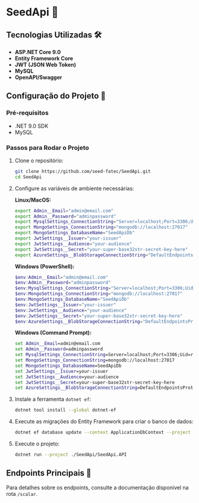 # SeedApi 🌱

## Tecnologias Utilizadas 🛠️

- **ASP.NET Core 9.0**
- **Entity Framework Core**
- **JWT (JSON Web Token)**
- **MySQL**
- **OpenAPI/Swagger**

## Configuração do Projeto 🚀

### Pré-requisitos

- .NET 9.0 SDK
- MySQL

### Passos para Rodar o Projeto

1. Clone o repositório:

   ```bash
   git clone https://github.com/seed-fatec/SeedApi.git
   cd SeedApi
   ```

2. Configure as variáveis de ambiente necessárias:

   **Linux/MacOS:**

   ```bash
   export Admin__Email="admin@email.com"
   export Admin__Password="adminpassword"
   export MysqlSettings_ConnectionString="Server=localhost;Port=3306;Uid=root;Pwd=secret;Database=SeedApiDb"
   export MongoSettings_ConnectionString="mongodb://localhost:27017"
   export MongoSettings_DatabaseName="SeedApiDb"
   export JwtSettings__Issuer="your-issuer"
   export JwtSettings__Audience="your-audience"
   export JwtSettings__Secret="your-super-base32str-secret-key-here"
   export AzureSettings__BlobStorageConnectionString="DefaultEndpointsProtocol=https;AccountName=youraccount;AccountKey=yourkey;EndpointSuffix=core.windows.net"
   ```

   **Windows (PowerShell):**

   ```powershell
   $env:Admin__Email="admin@email.com"
   $env:Admin__Password="adminpassword"
   $env:MysqlSettings_ConnectionString="Server=localhost;Port=3306;Uid=root;Pwd=secret;Database=SeedApiDb"
   $env:MongoSettings_ConnectionString="mongodb://localhost:27017"
   $env:MongoSettings_DatabaseName="SeedApiDb"
   $env:JwtSettings__Issuer="your-issuer"
   $env:JwtSettings__Audience="your-audience"
   $env:JwtSettings__Secret="your-super-base32str-secret-key-here"
   $env:AzureSettings__BlobStorageConnectionString="DefaultEndpointsProtocol=https;AccountName=youraccount;AccountKey=yourkey;EndpointSuffix=core.windows.net"
   ```

   **Windows (Command Prompt):**

   ```cmd
   set Admin__Email=admin@email.com
   set Admin__Password=adminpassword
   set MysqlSettings_ConnectionString=Server=localhost;Port=3306;Uid=root;Pwd=secret;Database=SeedApiDb
   set MongoSettings_ConnectionString=mongodb://localhost:27017
   set MongoSettings_DatabaseName=SeedApiDb
   set JwtSettings__Issuer=your-issuer
   set JwtSettings__Audience=your-audience
   set JwtSettings__Secret=your-super-base32str-secret-key-here
   set AzureSettings__BlobStorageConnectionString=DefaultEndpointsProtocol=https;AccountName=youraccount;AccountKey=yourkey;EndpointSuffix=core.windows.net
   ```

3. Instale a ferramenta `dotnet ef`:

   ```bash
   dotnet tool install --global dotnet-ef
   ```

4. Execute as migrações do Entity Framework para criar o banco de dados:

   ```bash
   dotnet ef database update --context ApplicationDbContext --project ./SeedApi/SeedApi.Infrastructure --startup-project ./SeedApi/SeedApi.API
   ```

5. Execute o projeto:
   ```bash
   dotnet run --project ./SeedApi/SeedApi.API
   ```

## Endpoints Principais 🔗

Para detalhes sobre os endpoints, consulte a documentação disponível na rota `/scalar`.
